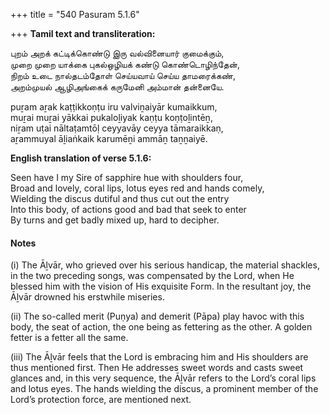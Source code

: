 +++
title = "540 Pasuram 5.1.6"

+++
**Tamil text and transliteration:**

புறம் அறக் கட்டிக்கொண்டு இரு வல்வினையார் குமைக்கும்,  
முறை முறை யாக்கை புகல்ஒழியக் கண்டு கொண்டொழிந்தேன்,  
நிறம் உடை நால்தடம்தோள் செய்யவாய் செய்ய தாமரைக்கண்,  
அறம்முயல் ஆழிஅங்கைக் கருமேனி அம்மான் தன்னையே.

puṟam aṟak kaṭṭikkoṇṭu iru valviṉaiyār kumaikkum,  
muṟai muṟai yākkai pukaloḻiyak kaṇṭu koṇṭoḻintēṉ,  
niṟam uṭai nāltaṭamtōḷ ceyyavāy ceyya tāmaraikkaṇ,  
aṟammuyal āḻiaṅkaik karumēṉi ammāṉ taṉṉaiyē.

**English translation of verse 5.1.6:**

Seen have I my Sire of sapphire hue with shoulders four,  
Broad and lovely, coral lips, lotus eyes red and hands comely,  
Wielding the discus dutiful and thus cut out the entry  
Into this body, of actions good and bad that seek to enter  
By turns and get badly mixed up, hard to decipher.

#### Notes

\(i\) The Āḻvār, who grieved over his serious handicap, the material shackles, in the two preceding songs, was compensated by the Lord, when He blessed him with the vision of His exquisite Form. In the resultant joy, the Āḻvār drowned his erstwhile miseries.

\(ii\) The so-called merit (Puṇya) and demerit (Pāpa) play havoc with this body, the seat of action, the one being as fettering as the other. A golden fetter is a fetter all the same.

\(iii\) The Āḻvār feels that the Lord is embracing him and His shoulders are thus mentioned first. Then He addresses sweet words and casts sweet glances and, in this very sequence, the Āḻvār refers to the Lord’s coral lips and lotus eyes. The hands wielding the discus, a prominent member of the Lord’s protection force, are mentioned next.


